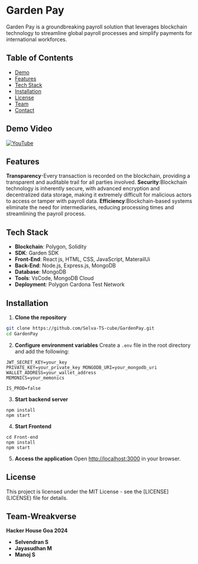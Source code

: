 # Garden Pay
Garden Pay is a groundbreaking payroll solution that leverages blockchain technology to streamline global payroll processes and simplify payments for international workforces.
## Table of Contents

- [Demo](#demo-video)
- [Features](#features)
- [Tech Stack](#tech-stack)
- [Installation](#installation)
- [License](#license)
- [Team](#team-wreakverse)
- [Contact](#contact)


## Demo Video

[![YouTube](http://i.ytimg.com/vi/b69pSTEj1AE/hqdefault.jpg)](https://www.youtube.com/watch?v=b69pSTEj1AE)


## Features

**Transparency**-Every transaction is recorded on the blockchain, providing a transparent and auditable trail for all parties involved.
**Security**:Blockchain technology is inherently secure, with advanced encryption and decentralized data storage, making it extremely difficult for malicious actors to access or tamper with payroll data.
**Efficiency**:Blockchain-based systems eliminate the need for intermediaries, reducing processing times and streamlining the payroll process.

## Tech Stack

- **Blockchain**: Polygon, Solidity
- **SDK**: Garden SDK
- **Front-End**: React js, HTML, CSS, JavaScript, MaterailUi
- **Back-End**: Node.js, Express.js, MongoDB
- **Database**: MongoDB
- **Tools**: VsCode, MongoDB Cloud
- **Deployment**: Polygon Cardona Test Network

## Installation

1. **Clone the repository**

```bash
git clone https://github.com/Selva-TS-cube/GardenPay.git 
cd GardenPay
```
2. **Configure environment variables**
   Create a `.env` file in the root directory and add the following:

```DB_URI_DEV=your_monodb_uri
JWT_SECRET_KEY=your_key
PRIVATE_KEY=your_private_key MONGODB_URI=your_mongodb_uri
WALLET_ADDRESS=your_wallet_address
MEMONICS=your_memonics

IS_PROD=false
```
3. **Start backend server**

```
npm install
npm start
```

4. **Start Frontend**

```
cd Front-end
npm install
npm start
```

5. **Access the application**
   Open [http://localhost:3000](http://localhost:3000) in your browser.


## License

This project is licensed under the MIT License - see the [LICENSE]
(LICENSE) file for details.


## Team-Wreakverse

**Hacker House Goa 2024**
- **Selvendran S**
- **Jayasudhan M**
- **Manoj S**
